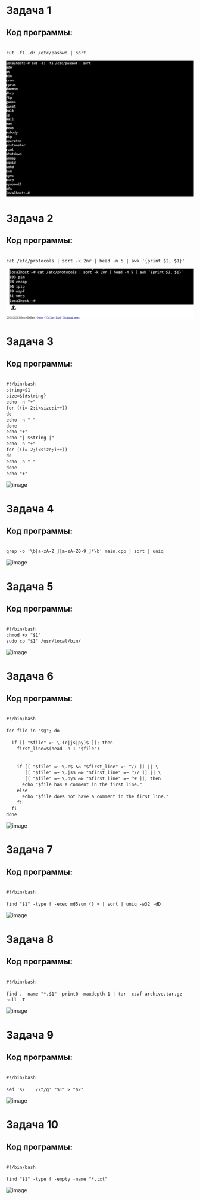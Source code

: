 # Задача 1
## Код программы:
```

cut -f1 -d: /etc/passwd | sort
```
![скрин](https://github.com/oliolaina/configuration-management/blob/d9763c90d001a266e4caf3b9e608a3ccd8ac0e67/screenshots/pr1/task1.jpeg)
# Задача 2
## Код программы:
```

cat /etc/protocols | sort -k 2nr | head -n 5 | awk '{print $2, $1}'
```
![screen](https://github.com/oliolaina/configuration-management/blob/d1cc57ed653c201b4db1b882b07fccb7c03cdbcd/screenshots/pr1/task%202.jpg)

# Задача 3
## Код программы:

```

#!/bin/bash
string=$1
size=${#string}
echo -n "+"
for ((i=-2;i<size;i++))
do
echo -n "-"
done
echo "+"
echo "| $string |"
echo -n "+"
for ((i=-2;i<size;i++))
do
echo -n "-"
done
echo "+"
```
![image](https://github.com/user-attachments/assets/729d6916-e4ec-4240-9ab3-41d411efcd2c)


# Задача 4
## Код программы:
```

grep -o '\b[a-zA-Z_][a-zA-Z0-9_]*\b' main.cpp | sort | uniq
```
![image](https://github.com/user-attachments/assets/34e0a586-1463-4982-999b-d494fb96b87d)


# Задача 5
## Код программы:
```

#!/bin/bash
chmod +x "$1"
sudo cp "$1" /usr/local/bin/

```
![image](https://github.com/user-attachments/assets/04e4c384-95b9-4cf5-8ea9-5b4834b72baa)


# Задача 6
## Код программы:
```

#!/bin/bash

for file in "$@"; do
  
  if [[ "$file" =~ \.(c|js|py)$ ]]; then
    first_line=$(head -n 1 "$file")

    
    if [[ "$file" =~ \.c$ && "$first_line" =~ ^// ]] || \
       [[ "$file" =~ \.js$ && "$first_line" =~ ^// ]] || \
       [[ "$file" =~ \.py$ && "$first_line" =~ ^# ]]; then
      echo "$file has a comment in the first line."
    else
      echo "$file does not have a comment in the first line."
    fi
  fi
done
```
![image](https://github.com/user-attachments/assets/40d44376-4187-4c8f-a300-63cf87653219)


# Задача 7
## Код программы:
```

#!/bin/bash

find "$1" -type f -exec md5sum {} + | sort | uniq -w32 -dD
```
![image](https://github.com/user-attachments/assets/a07ec069-348c-4600-af52-327b923426e8)


# Задача 8
## Код программы:
```

#!/bin/bash

find . -name "*.$1" -print0 -maxdepth 1 | tar -czvf archive.tar.gz --null -T -
```
![image](https://github.com/user-attachments/assets/84d25b0c-95ee-4fbe-aa7a-7180d56d8c6a)


# Задача 9
## Код программы:
```

#!/bin/bash

sed 's/    /\t/g' "$1" > "$2"
```
![image](https://github.com/user-attachments/assets/b3482d76-46b1-4976-8616-45cdbb49ed38)


# Задача 10
## Код программы:
```

#!/bin/bash

find "$1" -type f -empty -name "*.txt"
```
![image](https://github.com/user-attachments/assets/37a90540-5170-47c9-aa08-9a8f7f19c0bf)

